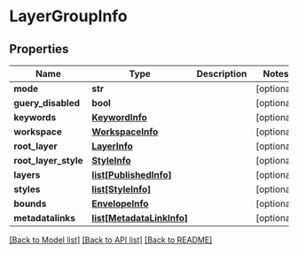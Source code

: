 # LayerGroupInfo

## Properties
Name | Type | Description | Notes
------------ | ------------- | ------------- | -------------
**mode** | **str** |  | [optional] 
**guery_disabled** | **bool** |  | [optional] 
**keywords** | [**KeywordInfo**](KeywordInfo.md) |  | [optional] 
**workspace** | [**WorkspaceInfo**](WorkspaceInfo.md) |  | [optional] 
**root_layer** | [**LayerInfo**](LayerInfo.md) |  | [optional] 
**root_layer_style** | [**StyleInfo**](StyleInfo.md) |  | [optional] 
**layers** | [**list[PublishedInfo]**](PublishedInfo.md) |  | [optional] 
**styles** | [**list[StyleInfo]**](StyleInfo.md) |  | [optional] 
**bounds** | [**EnvelopeInfo**](EnvelopeInfo.md) |  | [optional] 
**metadatalinks** | [**list[MetadataLinkInfo]**](MetadataLinkInfo.md) |  | [optional] 

[[Back to Model list]](../README.md#documentation-for-models) [[Back to API list]](../README.md#documentation-for-api-endpoints) [[Back to README]](../README.md)

